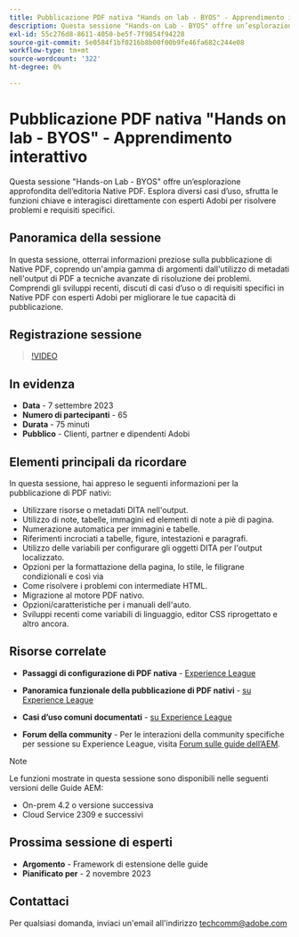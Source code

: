 ```yaml
---
title: Pubblicazione PDF nativa "Hands on lab - BYOS" - Apprendimento interattivo
description: Questa sessione "Hands-on Lab - BYOS" offre un’esplorazione approfondita dell’editoria Native PDF. Esplora diversi casi d’uso, sfrutta le funzioni chiave e interagisci direttamente con esperti Adobi per risolvere problemi e requisiti specifici.
exl-id: 55c276d8-8611-4050-be5f-7f9854f94228
source-git-commit: 5e0584f1bf0216b8b00f00b9fe46fa682c244e08
workflow-type: tm+mt
source-wordcount: '322'
ht-degree: 0%

---
```


# Pubblicazione PDF nativa &quot;Hands on lab - BYOS&quot; - Apprendimento interattivo

Questa sessione &quot;Hands-on Lab - BYOS&quot; offre un’esplorazione approfondita dell’editoria Native PDF. Esplora diversi casi d’uso, sfrutta le funzioni chiave e interagisci direttamente con esperti Adobi per risolvere problemi e requisiti specifici.

## Panoramica della sessione

In questa sessione, otterrai informazioni preziose sulla pubblicazione di Native PDF, coprendo un&#39;ampia gamma di argomenti dall&#39;utilizzo di metadati nell&#39;output di PDF a tecniche avanzate di risoluzione dei problemi. Comprendi gli sviluppi recenti, discuti di casi d’uso o di requisiti specifici in Native PDF con esperti Adobi per migliorare le tue capacità di pubblicazione.

## Registrazione sessione

>[!VIDEO](https://video.tv.adobe.com/v/3424375/native-pdf-aem-guides?quality=12&learn=on)

## In evidenza

- **Data** - 7 settembre 2023
- **Numero di partecipanti** - 65
- **Durata** - 75 minuti
- **Pubblico** - Clienti, partner e dipendenti Adobi

## Elementi principali da ricordare

In questa sessione, hai appreso le seguenti informazioni per la pubblicazione di PDF nativi:

- Utilizzare risorse o metadati DITA nell&#39;output.
- Utilizzo di note, tabelle, immagini ed elementi di note a piè di pagina.
- Numerazione automatica per immagini e tabelle.
- Riferimenti incrociati a tabelle, figure, intestazioni e paragrafi.
- Utilizzo delle variabili per configurare gli oggetti DITA per l&#39;output localizzato.
- Opzioni per la formattazione della pagina, lo stile, le filigrane condizionali e così via
- Come risolvere i problemi con intermediate HTML.
- Migrazione al motore PDF nativo.
- Opzioni/caratteristiche per i manuali dell&#39;auto.
- Sviluppi recenti come variabili di linguaggio, editor CSS riprogettato e altro ancora.


## Risorse correlate

- **Passaggi di configurazione di PDF nativa** - [Experience League](/help/product-guide/knowledge-base/kb-articles/publishing/configuring-aem-environment-for-native-pdf-publishing.md)

- **Panoramica funzionale della pubblicazione di PDF nativi** - [su Experience League](/help/product-guide/knowledge-base/expert-sessions/native-pdf-publishing-essentials-feb23.md)

- **Casi d’uso comuni documentati** - [su Experience League](/help/product-guide/native-pdf/stylesheet.md)

- **Forum della community** - Per le interazioni della community specifiche per sessione su Experience League, visita  [Forum sulle guide dell’AEM](https://experienceleaguecommunities.adobe.com/t5/experience-manager-guides/bd-p/xml-documentation-discussions).

>[!NOTE]
>
> Le funzioni mostrate in questa sessione sono disponibili nelle seguenti versioni delle Guide AEM:
>
> - On-prem 4.2 o versione successiva
> - Cloud Service 2309 e successivi

## Prossima sessione di esperti

- **Argomento** - Framework di estensione delle guide
- **Pianificato per** - 2 novembre 2023

## Contattaci

Per qualsiasi domanda, inviaci un&#39;email all&#39;indirizzo <techcomm@adobe.com>
